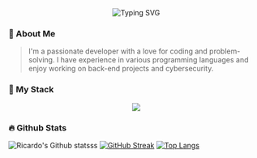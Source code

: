 <div align="center">
  <img src="https://readme-typing-svg.herokuapp.com?font=Fira+Code&size=27&center=true&vCenter=true&width=435&lines=Welcome+%F0%9F%A4%93;Working+and+Improving!" alt="Typing SVG" />
</div>

### 🚀 About Me

> I'm a passionate developer with a love for coding and problem-solving. I have experience in various programming languages and enjoy working on back-end projects and cybersecurity.

### 🔧 My Stack
<p align="center">
  <img src="https://skillicons.dev/icons?i=python,cs,java,php,js,ts,dotnet,nodejs,,docker,git,github,azure,gcp,windows&perline=8">
</p>

### 🔥 Github Stats
![Ricardo's Github statsss](https://github-readme-stats.vercel.app/api?username=ricardomiss&show_icons=true&theme=radical) [![GitHub Streak](https://streak-stats.demolab.com?user=ricardomiss&theme=dark&border_radius=25&exclude_days=Sun)](https://git.io/streak-stats) [![Top Langs](https://github-readme-stats.vercel.app/api/top-langs/?username=ricardomiss&layout=compact&theme=vision-friendly-dark)](https://github.com/anuraghazra/github-readme-stats)
